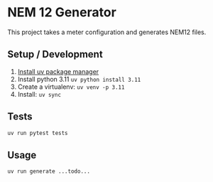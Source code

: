 # NEM 12 Generator

This project takes a meter configuration and generates NEM12 files.


## Setup / Development

1. [Install uv package manager](https://docs.astral.sh/uv/getting-started/installation/)
2. Install python 3.11 `uv python install 3.11`
3. Create a virtualenv: `uv venv -p 3.11`
4. Install: `uv sync`


## Tests

```sh
uv run pytest tests
```


## Usage

```sh
uv run generate ...todo...
```
